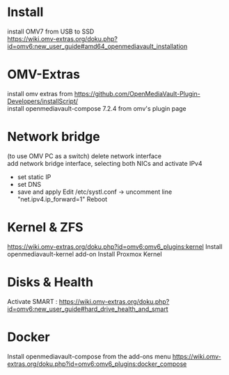 # Install
install OMV7 from USB to SSD  
https://wiki.omv-extras.org/doku.php?id=omv6:new_user_guide#amd64_openmediavault_installation  
# OMV-Extras
install omv extras from https://github.com/OpenMediaVault-Plugin-Developers/installScript/  
install openmediavault-compose 7.2.4 from omv's plugin page  
# Network bridge
(to use OMV PC as a switch)
delete network interface  
add network bridge interface, selecting both NICs and activate IPv4
- set static IP
- set DNS
- save and apply
Edit /etc/systl.conf -> uncomment line "net.ipv4.ip_forward=1"
Reboot
# Kernel & ZFS
https://wiki.omv-extras.org/doku.php?id=omv6:omv6_plugins:kernel
Install openmediavault-kernel add-on
Install Proxmox Kernel
# Disks & Health
Activate SMART : https://wiki.omv-extras.org/doku.php?id=omv6:new_user_guide#hard_drive_health_and_smart
# Docker
Install openmediavault-compose from the add-ons menu
https://wiki.omv-extras.org/doku.php?id=omv6:omv6_plugins:docker_compose
